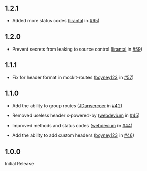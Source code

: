 ## 1.2.1

- Added more status codes ([lirantal](https://github.com/zecarrera) in [#65](https://github.com/boyney123/mockit/pull/65))

## 1.2.0

- Prevent secrets from leaking to source control ([lirantal](https://github.com/lirantal) in [#59](https://github.com/boyney123/mockit/pull/59))

## 1.1.1

- Fix for header format in mockit-routes ([boyney123](https://github.com/boyney123) in [#57](https://github.com/boyney123/mockit/pull/57))

## 1.1.0

- Add the ability to group routes ([JDansercoer](https://github.com/JDansercoer) in [#42](https://github.com/boyney123/mockit/pull/42))

- Removed useless header x-powered-by ([webdevium](https://github.com/webdevium) in [#45](https://github.com/boyney123/mockit/pull/45))

- Improved methods and status codes ([webdevium](https://github.com/webdevium) in [#44](https://github.com/boyney123/mockit/pull/44))

- Add the ability to add custom headers ([boyney123](https://github.com/boyney123) in [#46](https://github.com/boyney123/mockit/pull/46))

## 1.0.0

Initial Release

